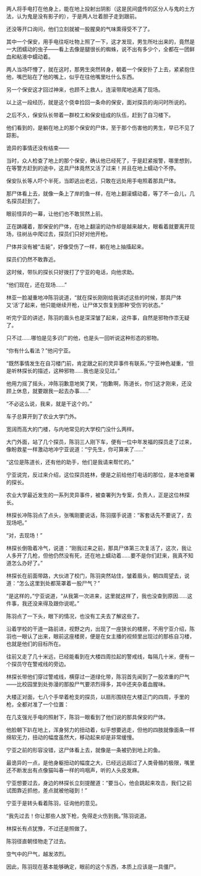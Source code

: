两人将手电打在他身上，能在地上投射出阴影（这是民间盛传的区分人与鬼的土方法，认为鬼是没有影子的），于是两人壮着胆子走到跟前。

还没等开口询问，他们立刻就被一股腥臭的气味熏得受不了了。

其中一个保安，用手电往呕吐物上照了一下，这才发现，男生所吐出来的，竟然是一大团蠕动的虫子——看上去像是腿很长的蜘蛛，说不出有多少个，全都在一团鲜血和粘液中蠕动着。

两人当场吓懵了，就在这时，那男生突然转身，朝着一个保安扑了上去，紧紧抱住他，嘴巴贴在了他的嘴上，似乎在往他嘴里吐什么东西。

另一个保安这才回过神来，也顾不上救人，连滚带爬地逃离了现场。

以上这一段经历，就是这个侥幸捡回一条命的保安，面对探员的询问时所说的。

之后不久，保安队长带着一群校工和保安组成的队伍，赶到了自习楼下。

他们看到的，是躺在地上的那个保安的尸体，至于那个伤害他的男生，早已不见了踪影。

诡异的事情还没有结束——

当时，众人检查了地上的那个保安，确认他已经死了，于是赶紧报警，哪里想到，在等警方赶到的途中，这具尸体竟然又活了过来！并且在地上蠕动个不停。

保安队长等人吓个半死，当即逃出老远，只敢在远处用手电照着那具尸体。

那尸体看上去，就像一条上了岸的鱼一样，在地上翻滚蠕动着，等了不一会儿，几名探员赶到了。

眼前怪异的一幕，让他们也不敢贸然上前。

正在踌躇着，那保安的尸体，在地上翻滚的动作却是越来越大，眼看着就要离开现场，往树丛中爬过去，探员们只好对他开枪。

尸体并没有被“击毙”，好像受伤了一样，躺在地上抽搐起来。

探员们仍然不敢靠近。

这时候，带队的探长只好拨打了宁亚的电话，向他求助。

“他们现在，还在现场……”

林亚一脸凝重地冲陈羽说道，“就在探长刚刚给我讲述这些的时候，那具尸体又‘活’了起来，他只能继续开枪，让尸体又恢复到那种‘受伤’的状态。”

听完宁亚的讲述，陈羽的眉头也是深深皱了起来，这件事，自然是邪物作祟无疑了。

只不过……哪怕是见多识广的他，也是头一回听说这种形态的邪物。

“你有什么看法？”他问宁亚。

“既然事情发生在自习楼门前，肯定跟之前的灵异事件有联系，”宁亚神色凝重，“但是听林探长的描述，这种邪物……我也是没见过。”

他用力摇了摇头，冲陈羽歉意地笑了笑，“抱歉啊，陈道长，你们这才刚来，还没顾上休息，就要跟我一起去办事……”

“不必这么说，我来，就是干这个的。”

车子总算开到了农业大学门外。

宽阔而高大的门楼，与内地常见的大学校门没什么两样。

大门外面，站了几个探员，陈羽三人刚下车，便有一位中年发福的探员走了过来，像盼救星一样激动地冲宁亚说道：“宁先生，你可算来了……”

“这位是陈道长，还有他的助手，他们是我请来帮忙的。”

宁亚说完，反过来介绍，这位探员姓林，便是之前给他打电话的那位，是本地查署的探长。

农业大学最近发生的一系列灵异事件，被查署列为专案，负责人，正是这位林探长。

林探长冲陈羽点了点头，张嘴刚要说话，陈羽摆手说道：“客套话先不要说了，去现场吧。”

“对，去现场！”

林探长倒吸着冷气，说道：“刚我过来之前，那具尸体第三次复活了，这次，我让人多开了几枪，但他仍然没有死，还在地上蠕动着……要不是你们赶来，我真不知道怎么办好了。”

林探长在前面带路，大伙进了校门，陈羽突然站住，皱着眉头，朝四周望去，说道：“怎么这里到处都笼罩着一股尸气？”

“是这样的，”宁亚说道，“从我第一次进来，这里就这样了，我也没查到原因……这件事，我还没来得及跟你说呢。”

陈羽点了一下头，眼下的情况，也没有工夫去了解这些了。

沿着学校的干道一路前进，视野之内，出现了一座狭长的楼房，不用宁亚介绍，陈羽也一眼认了出来，眼前这座楼房，便是在女主播的视频里出现过的那栋自习楼，也就是他们的目标所在。

往前又走了几十米远，已经能看到在大楼四周拉起的警戒线，每隔几十米，便有一个探员守在警戒线的旁边。

林探长带他们穿过警戒线，横穿过一道绿化带，陈羽首先闻到了一股浓重的尸气——比校园里到处弥漫的那股尸气要浓烈得多，其中还夹杂着血腥味。

大楼正对面，七八个手举着枪支的探员，以扇形围绕在大楼正门的四周，手里的枪，全都对准了一个位置：

在几支强光手电的照射下，陈羽一眼看到了他们说的那具保安的尸体。

他脸朝下趴在地上，浑身努力的扭动着，似乎想要逃走，但他的四肢就像面条一样绵软无力，扭动的幅度虽然大，移动起来却是非常缓慢。

宁亚之前的形容没错，这尸体看上去，就像是一条被扔到地上的鱼。

最诡异的一点，是他身躯扭动的幅度之大，已经远远超过了人类骨骼的极限，嘴里还不断发出有点像猫叫春一样的呜咽声，听的人头皮发麻。

宁亚想要过去，身边的林探长立刻提醒道：“要当心，他会跳起来攻击，我们之前试图靠近抓他，差点就被他碰到！”

宁亚于是转头看着陈羽，征询他的意见。

“我先过去！你让那些人放下枪，免得走火伤到我。”陈羽说道。

林探长有点犹豫，不过还是照做了。

陈羽径直朝怪物走了过去。

空气中的尸气，越发浓烈。

因此，陈羽现在基本能够确定，眼前的这个东西，本质上应该是一具僵尸。
